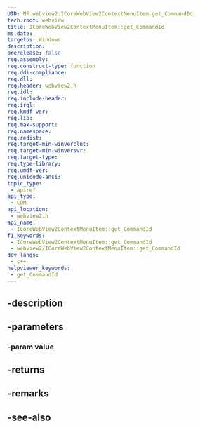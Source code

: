 ```yaml
---
UID: NF:webview2.ICoreWebView2ContextMenuItem.get_CommandId
tech.root: webview
title: ICoreWebView2ContextMenuItem::get_CommandId
ms.date: 
targetos: Windows
description: 
prerelease: false
req.assembly: 
req.construct-type: function
req.ddi-compliance: 
req.dll: 
req.header: webview2.h
req.idl: 
req.include-header: 
req.irql: 
req.kmdf-ver: 
req.lib: 
req.max-support: 
req.namespace: 
req.redist: 
req.target-min-winverclnt: 
req.target-min-winversvr: 
req.target-type: 
req.type-library: 
req.umdf-ver: 
req.unicode-ansi: 
topic_type:
 - apiref
api_type:
 - COM
api_location:
 - webview2.h
api_name:
 - ICoreWebView2ContextMenuItem::get_CommandId
f1_keywords:
 - ICoreWebView2ContextMenuItem::get_CommandId
 - webview2/ICoreWebView2ContextMenuItem::get_CommandId
dev_langs:
 - c++
helpviewer_keywords:
 - get_CommandId
---
```


## -description

## -parameters

### -param value

## -returns

## -remarks

## -see-also

